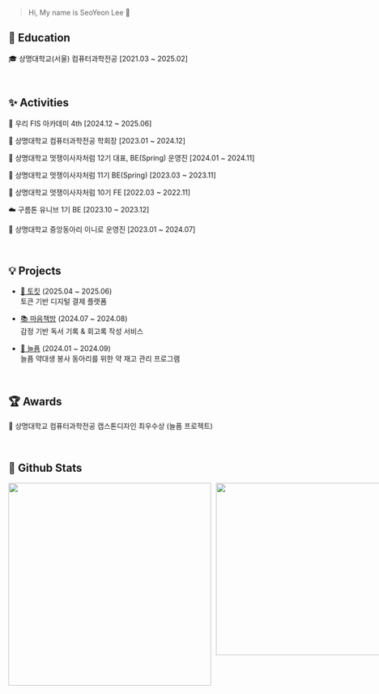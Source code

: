 > Hi, My name is SeoYeon Lee 🐰

## 🏫 Education
<p>🎓 상명대학교(서울) 컴퓨터과학전공 [2021.03 ~ 2025.02] </p>
<br>

## ✨ Activities 
<p>📘 우리 FIS 아카데미 4th [2024.12 ~ 2025.06] </p> 
<p>🧩 상명대학교 컴퓨터과학전공 학회장 [2023.01 ~ 2024.12]</p> 
<p>🦁 상명대학교 멋쟁이사자처럼 12기 대표, BE(Spring) 운영진 [2024.01 ~ 2024.11]</p>
<p>🦁 상명대학교 멋쟁이사자처럼 11기 BE(Spring) [2023.03 ~ 2023.11]</p> 
<p>🦁 상명대학교 멋쟁이사자처럼 10기 FE [2022.03 ~ 2022.11]</p> 
<p>☁️ 구름톤 유니브 1기 BE [2023.10 ~ 2023.12]</p> 
<p>🤖 상명대학교 중앙동아리 이니로 운영진 [2023.01 ~ 2024.07]</p> 
<br>

## 💡 Projects
- [🐰 토킷](https://github.com/Team-Tokkit) (2025.04 ~ 2025.06)  
  토큰 기반 디지털 결제 플랫폼 

- [📚 마음책방](https://github.com/noeyoes/MindBook_Backend) (2024.07 ~ 2024.08)  
  감정 기반 독서 기록 & 회고록 작성 서비스

- [💊 늘픔](https://github.com/noeyoes/neulpeum_BackEnd) (2024.01 ~ 2024.09)  
  늘픔 약대생 봉사 동아리를 위한 약 재고 관리 프로그램 
<br>

## 🏆 Awards
<p>🏅 상명대학교 컴퓨터과학전공 캡스톤디자인 최우수상 (늘픔 프로젝트)</p>
<br>


## 🌱 Github Stats
<div align="left" style="display: flex; gap: 10px;">
  <img src="https://github-readme-stats.vercel.app/api?username=noeyoes&theme=graywhite&show_icons=true" width="400" />
  <a href="https://www.gitanimals.org/en_US?utm_medium=image&utm_source=noeyoes&utm_content=farm">
    <img src="https://render.gitanimals.org/farms/noeyoes" width="340" />
  </a>
</div>
